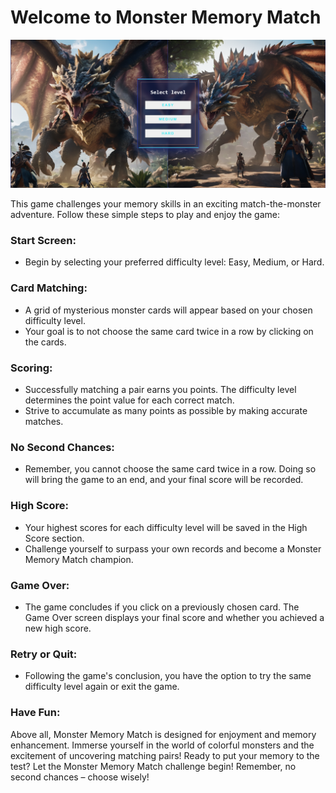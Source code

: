 # Welcome to Monster Memory Match

![Preview](/public/Monster-Memory-Match.png)

This game challenges your memory skills in an exciting match-the-monster adventure. Follow these simple steps to play and enjoy the game:

### Start Screen:

- Begin by selecting your preferred difficulty level: Easy, Medium, or Hard.

### Card Matching:

- A grid of mysterious monster cards will appear based on your chosen difficulty level.
- Your goal is to not choose the same card twice in a row by clicking on the cards.

### Scoring:

- Successfully matching a pair earns you points. The difficulty level determines the point value for each correct match.
- Strive to accumulate as many points as possible by making accurate matches.

### No Second Chances:

- Remember, you cannot choose the same card twice in a row. Doing so will bring the game to an end, and your final score will be recorded.

### High Score:

- Your highest scores for each difficulty level will be saved in the High Score section.
- Challenge yourself to surpass your own records and become a Monster Memory Match champion.

### Game Over:

- The game concludes if you click on a previously chosen card. The Game Over screen displays your final score and whether you achieved a new high score.

### Retry or Quit:

- Following the game's conclusion, you have the option to try the same difficulty level again or exit the game.

### Have Fun:

Above all, Monster Memory Match is designed for enjoyment and memory enhancement. Immerse yourself in the world of colorful monsters and the excitement of uncovering matching pairs!
Ready to put your memory to the test? Let the Monster Memory Match challenge begin! Remember, no second chances – choose wisely!
